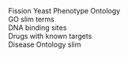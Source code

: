 <div class="left-menu-part left-menu-item"><a routerLink="/browse-curation/fission-yeast-phenotype-ontology">Fission Yeast Phenotype Ontology</a></div>
<div class="left-menu-part left-menu-item"><a routerLink="/browse-curation/fission-yeast-go-slim-terms">GO slim terms</a></div>
<div class="left-menu-part left-menu-item"><a routerLink="/browse-curation/dna-binding-sites">DNA binding sites</a></div>
<div class="left-menu-part left-menu-item"><a routerLink="/browse-curation/drugs-known-pombe-targets">Drugs with known targets</a></div>
<div class="left-menu-part left-menu-item"><a routerLink="/browse-curation/disease-slim">Disease Ontology slim</a></div>
